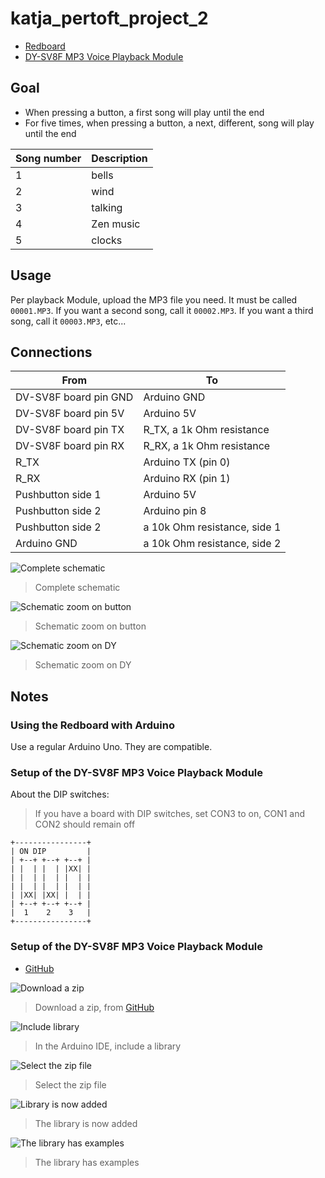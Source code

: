 # katja_pertoft_project_2

- [Redboard](https://www.sparkfun.com/redboards)
- [DY-SV8F MP3 Voice Playback Module](https://electropeak.com/learn/interfacing-dy-sv8f-mp3-voice-playback-module-with-arduino/)

## Goal

- When pressing a button, a first song will play until the end
- For five times, when pressing a button,
  a next, different, song will play until the end

Song number|Description
-----------|------------------------
1          |bells
2          |wind
3          |talking
4          |Zen music
5          |clocks

## Usage

Per playback Module, upload the MP3 file you need.
It must be called `00001.MP3`.
If you want a second song, call it `00002.MP3`.
If you want a third song, call it `00003.MP3`, etc...

## Connections

From                  |To
----------------------|-------------------------
DV-SV8F board pin GND |Arduino GND
DV-SV8F board pin 5V  |Arduino 5V
DV-SV8F board pin TX  |R_TX, a 1k Ohm resistance
DV-SV8F board pin RX  |R_RX, a 1k Ohm resistance
R_TX                  |Arduino TX (pin 0)
R_RX                  |Arduino RX (pin 1)
Pushbutton side 1     |Arduino 5V
Pushbutton side 2     |Arduino pin 8
Pushbutton side 2     |a 10k Ohm resistance, side 1
Arduino GND           |a 10k Ohm resistance, side 2

![Complete schematic](schematic_complete.png)

> Complete schematic

![Schematic zoom on button](schematic_zoom_button.png)

> Schematic zoom on button

![Schematic zoom on DY](schematic_zoom_dy.png)

> Schematic zoom on DY

## Notes

### Using the Redboard with Arduino

Use a regular Arduino Uno. They are compatible.

### Setup of the DY-SV8F MP3 Voice Playback Module

About the DIP switches:

> If you have a board with DIP switches, set CON3 to on, CON1 and CON2 should remain off

```
+----------------+
| ON DIP         |
| +--+ +--+ +--+ |
| |  | |  | |XX| |
| |  | |  | |  | |
| |  | |  | |  | |
| |XX| |XX| |  | |
| +--+ +--+ +--+ |
|  1    2    3   |
+----------------+
```

### Setup of the DY-SV8F MP3 Voice Playback Module

- [GitHub](https://github.com/SnijderC/dyplayer/tree/main)

![Download a zip](1_download_zip.png)

> Download a zip, from [GitHub](https://github.com/SnijderC/dyplayer/tree/main)

![Include library](2_include_library.png)

> In the Arduino IDE, include a library

![Select the zip file](3_select_zip_file.png)

> Select the zip file

![Library is now added](4_library_added.png)

> The library is now added

![The library has examples](5_library_has_examples.png)

> The library has examples
